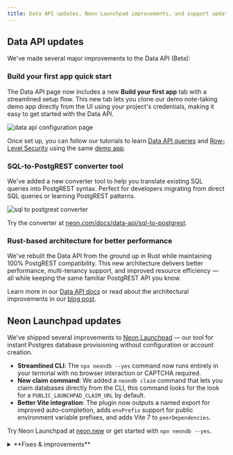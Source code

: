 ```yaml
---
title: Data API updates, Neon Launchpad improvements, and support updates
---
```


## Data API updates

We've made several major improvements to the Data API (Beta):

### Build your first app quick start

The Data API page now includes a new **Build your first app** tab with a streamlined setup flow. This new tab lets you clone our demo note-taking demo app directly from the UI using your project's credentials, making it easy to get started with the Data API.

![data api configuration page](/docs/changelog/data_api_config_page.png)

Once set up, you can follow our tutorials to learn [Data API queries](/docs/data-api/demo) and [Row-Level Security](/docs/guides/row-level-security) using the same [demo app](https://github.com/neondatabase-labs/neon-data-api-neon-auth).

### SQL-to-PostgREST converter tool

We've added a new converter tool to help you translate existing SQL queries into PostgREST syntax. Perfect for developers migrating from direct SQL queries or learning PostgREST patterns.

![sql to postgrest converter](/docs/changelog/sql_postgrest_converter.png)

Try the converter at [neon.com/docs/data-api/sql-to-postgrest](https://neon.com/docs/data-api/sql-to-postgrest).

### Rust-based architecture for better performance

We've rebuilt the Data API from the ground up in Rust while maintaining 100% PostgREST compatibility. This new architecture delivers better performance, multi-tenancy support, and improved resource efficiency — all while keeping the same familiar PostgREST API you know.

Learn more in our [Data API docs](/docs/data-api/get-started) or read about the architectural improvements in our [blog post](https://neon.com/blog/a-postgrest-compatible-data-api-now-on-neon).

## Neon Launchpad updates

We've shipped several improvements to [Neon Launchpad](/docs/reference/neon-launchpad) — our tool for instant Postgres database provisioning without configuration or account creation.

- **Streamlined CLI**: The `npx neondb --yes` command now runs entirely in your terminal with no browser interaction or CAPTCHA required.
- **New claim command**: We added a `neondb claim` command that lets you claim databases directly from the CLI, this command looks for the look for a `PUBLIC_LAUNCHPAD_CLAIM_URL` by default.
- **Better Vite integration**: The plugin now outputs a named export for improved auto-completion, adds `envPrefix` support for public environment variable prefixes, and adds Vite 7 to `peerDependencies`.

Try Neon Launchpad at [neon.new](https://neon.new/) or get started with `npx neondb --yes`.

<details>
<summary>**Fixes & improvements**</summary>

- **Snapshots API**
  - Added `restored_from` and `restored_as` fields to branch API responses, providing better tracking of snapshot restore relationships for AI agents and automated workflows. These fields show which snapshot was used to restore a branch and which branch was replaced during restoration.

- **Postgres extensions**
  - The [pgvector](/docs/extensions/pgvector) extension (version 0.8.1) is now supported on Postgres 18.

</details>
